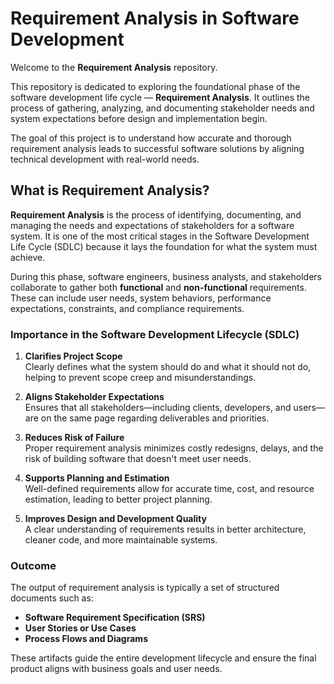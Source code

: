 # Requirement Analysis in Software Development

Welcome to the **Requirement Analysis** repository.

This repository is dedicated to exploring the foundational phase of the software development life cycle — **Requirement Analysis**. It outlines the process of gathering, analyzing, and documenting stakeholder needs and system expectations before design and implementation begin.

The goal of this project is to understand how accurate and thorough requirement analysis leads to successful software solutions by aligning technical development with real-world needs.

## What is Requirement Analysis?

**Requirement Analysis** is the process of identifying, documenting, and managing the needs and expectations of stakeholders for a software system. It is one of the most critical stages in the Software Development Life Cycle (SDLC) because it lays the foundation for what the system must achieve.

During this phase, software engineers, business analysts, and stakeholders collaborate to gather both **functional** and **non-functional** requirements. These can include user needs, system behaviors, performance expectations, constraints, and compliance requirements.

###  Importance in the Software Development Lifecycle (SDLC)

1. **Clarifies Project Scope**  
   Clearly defines what the system should do and what it should not do, helping to prevent scope creep and misunderstandings.

2. **Aligns Stakeholder Expectations**  
   Ensures that all stakeholders—including clients, developers, and users—are on the same page regarding deliverables and priorities.

3. **Reduces Risk of Failure**  
   Proper requirement analysis minimizes costly redesigns, delays, and the risk of building software that doesn't meet user needs.

4. **Supports Planning and Estimation**  
   Well-defined requirements allow for accurate time, cost, and resource estimation, leading to better project planning.

5. **Improves Design and Development Quality**  
   A clear understanding of requirements results in better architecture, cleaner code, and more maintainable systems.

### Outcome

The output of requirement analysis is typically a set of structured documents such as:
- **Software Requirement Specification (SRS)**
- **User Stories or Use Cases**
- **Process Flows and Diagrams**

These artifacts guide the entire development lifecycle and ensure the final product aligns with business goals and user needs.
